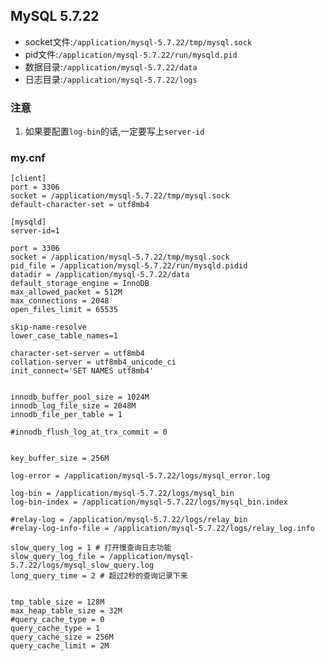 ## MySQL 5.7.22
+ socket文件:`/application/mysql-5.7.22/tmp/mysql.sock`
+ pid文件:`/application/mysql-5.7.22/run/mysqld.pid`
+ 数据目录:`/application/mysql-5.7.22/data`
+ 日志目录:`/application/mysql-5.7.22/logs`
### 注意
1. 如果要配置`log-bin`的话,一定要写上`server-id`
### my.cnf
```
[client]
port = 3306
socket = /application/mysql-5.7.22/tmp/mysql.sock
default-character-set = utf8mb4

[mysqld]
server-id=1

port = 3306
socket = /application/mysql-5.7.22/tmp/mysql.sock
pid_file = /application/mysql-5.7.22/run/mysqld.pidid
datadir = /application/mysql-5.7.22/data
default_storage_engine = InnoDB
max_allowed_packet = 512M
max_connections = 2048
open_files_limit = 65535

skip-name-resolve
lower_case_table_names=1

character-set-server = utf8mb4
collation-server = utf8mb4_unicode_ci
init_connect='SET NAMES utf8mb4'


innodb_buffer_pool_size = 1024M
innodb_log_file_size = 2048M
innodb_file_per_table = 1

#innodb_flush_log_at_trx_commit = 0


key_buffer_size = 256M

log-error = /application/mysql-5.7.22/logs/mysql_error.log

log-bin = /application/mysql-5.7.22/logs/mysql_bin
log-bin-index = /application/mysql-5.7.22/logs/mysql_bin.index

#relay-log = /application/mysql-5.7.22/logs/relay_bin
#relay-log-info-file = /application/mysql-5.7.22/logs/relay_log.info

slow_query_log = 1 # 打开慢查询日志功能
slow_query_log_file = /application/mysql-5.7.22/logs/mysql_slow_query.log
long_query_time = 2 # 超过2秒的查询记录下来


tmp_table_size = 128M
max_heap_table_size = 32M
#query_cache_type = 0
query_cache_type = 1
query_cache_size = 256M
query_cache_limit = 2M

```
